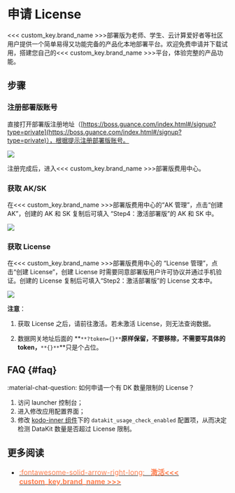 # 申请 License

<<< custom_key.brand_name >>>部署版为老师、学生、云计算爱好者等社区用户提供一个简单易得又功能完备的产品化本地部署平台。欢迎免费申请并下载试用，搭建您自己的<<< custom_key.brand_name >>>平台，体验完整的产品功能。

## 步骤


### 注册部署版账号

直接打开部署版注册地址（[https://boss.guance.com/index.html#/signup?type=private](https://boss.guance.com/index.html#/signup?type=private)），根据提示注册部署版账号。

![](img/6.deployment_3.png)

注册完成后，进入<<< custom_key.brand_name >>>部署版费用中心。


### 获取 AK/SK

在<<< custom_key.brand_name >>>部署版费用中心的“AK 管理”，点击“创建 AK”，创建的 AK 和 SK 复制后可填入 “Step4：激活部署版”的 AK 和 SK 中。

![](img/6.deployment_5.png)

### 获取 License

在<<< custom_key.brand_name >>>部署版费用中心的 “License 管理”，点击“创建 License”，创建 License 时需要同意部署版用户许可协议并通过手机验证。创建的 License 复制后可填入“Step2：激活部署版”的 License 文本中。

![](img/6.deployment_6.png)


**注意**：

1. 获取 License 之后，请前往激活。若未激活 License，则无法查询数据。

2. 数据网关地址后面的 **`**?token={}**`**原样保留，不要移除，不需要写具体的 token，**`**{}**`**只是个占位。
 
## FAQ {#faq}

:material-chat-question: 如何申请一个有 DK 数量限制的 License？

1. 访问 launcher 控制台；
2. 进入修改应用配置界面；
3. 修改 [kodo-inner 组件](./application-configuration-guide.md#kodo-inner)下的 `datakit_usage_check_enabled` 配置项，从而决定检测 DataKit 数量是否超过 License 限制。

## 更多阅读

<font size=3>

<div class="grid cards" markdown>

- [<font color="coral"> :fontawesome-solid-arrow-right-long: &nbsp; **激活<<< custom_key.brand_name >>>**</font>](./activate.md)

</div>

</font>